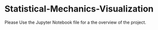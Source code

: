# Statistical-Mechanics-Visualization
Please Use the Jupyter Notebook file for a the overview of the project.
